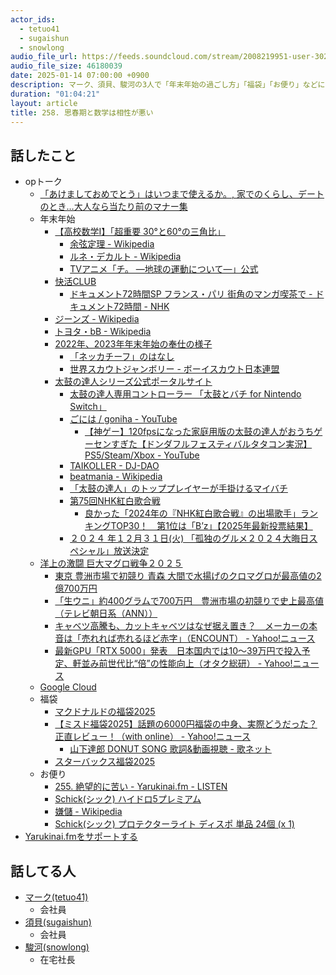 ```yaml
---
actor_ids:
  - tetuo41
  - sugaishun
  - snowlong
audio_file_url: https://feeds.soundcloud.com/stream/2008219951-user-302747142-yarukinai-258-2025_01_14.mp3
audio_file_size: 46180039
date: 2025-01-14 07:00:00 +0900
description: マーク、須貝、駿河の3人で「年末年始の過ごし方」「福袋」「お便り」などについて話しました。
duration: "01:04:21"
layout: article
title: 258. 思春期と数学は相性が悪い
---
```


## 話したこと
- opトーク
  - [「あけましておめでとう」はいつまで使えるか。, 家でのくらし、デートのとき…大人なら当たり前のマナー集](https://baito.mynavi.jp/contents/oyakudachi/manner/0104.html)
  - 年末年始
    - [【高校数学Ⅰ】「超重要 30°と60°の三角比」](https://www.try-it.jp/chapters-6150/sections-6151/lessons-6164/)
      - [余弦定理 - Wikipedia](https://ja.wikipedia.org/wiki/%E4%BD%99%E5%BC%A6%E5%AE%9A%E7%90%86)
      - [ルネ・デカルト - Wikipedia](https://ja.wikipedia.org/wiki/%E3%83%AB%E3%83%8D%E3%83%BB%E3%83%87%E3%82%AB%E3%83%AB%E3%83%88)
      - [TVアニメ「チ。 ―地球の運動について―」公式](https://anime-chi.jp/)
    - [快活CLUB](https://www.kaikatsu.jp/)
      - [ドキュメント72時間SP フランス・パリ 街角のマンガ喫茶で - ドキュメント72時間 - NHK](https://www.nhk.jp/p/72hours/ts/W3W8WRN8M3/episode/te/XML2J265ZK/)
    - [ジーンズ - Wikipedia](https://ja.wikipedia.org/wiki/%E3%82%B8%E3%83%BC%E3%83%B3%E3%82%BA)
    - [トヨタ・bB - Wikipedia](https://ja.wikipedia.org/wiki/%E3%83%88%E3%83%A8%E3%82%BF%E3%83%BBbB)
    - [2022年、2023年年末年始の奉仕の様子](https://www.scout.tokyo/member/2022-2023/)
      - [「ネッカチーフ」のはなし](https://kama5.sakura.ne.jp/trivia/trivia8.html)
      - [世界スカウトジャンボリー - ボーイスカウト日本連盟](https://www.scout.or.jp/member/wsj)
    - [太鼓の達人シリーズ公式ポータルサイト](https://taiko-ch.net/index.php)
      - [太鼓の達人専用コントローラー 「太鼓とバチ for Nintendo Switch」](https://hori.jp/products/nsw/taiko_tb/)
      - [ごには / goniha - YouTube](https://www.youtube.com/@goniha528)
        - [【神ゲー】120fpsになった家庭用版の太鼓の達人がおうちゲーセンすぎた【ドンダフルフェスティバルタタコン実況】PS5/Steam/Xbox - YouTube](https://www.youtube.com/watch?v=V7Nb4VdFt9I)
      - [TAIKOLLER - DJ-DAO](https://www.dj-dao.com/jp/taikoller)
      - [beatmania - Wikipedia](https://ja.wikipedia.org/wiki/Beatmania)
      - [「太鼓の達人」のトッププレイヤーが手掛けるマイバチ ](https://minamitori.jp/features/)
      - [第75回NHK紅白歌合戦](https://www.nhk.or.jp/kouhaku/index.html)
        - [良かった「2024年の『NHK紅白歌合戦』の出場歌手」ランキングTOP30！　第1位は「B’z」【2025年最新投票結果】](https://nlab.itmedia.co.jp/research/articles/3136808/)
      - [２０２４ 年１２月３１日(火) 「孤独のグルメ２０２４大晦日スペシャル」放送決定](https://www.tv-tokyo.co.jp/information/202411/4791.html)
  - [洋上の激闘 巨大マグロ戦争２０２５](https://www.tv-tokyo.co.jp/maguro_2025/)
    - [東京 豊洲市場で初競り 青森 大間で水揚げのクロマグロが最高値の2億700万円](https://www3.nhk.or.jp/news/html/20250105/k10014685141000.html)
    - [「生ウニ」約400グラムで700万円　豊洲市場の初競りで史上最高値（テレビ朝日系（ANN））](https://news.yahoo.co.jp/articles/590968d91bf29836c75041940ff3bde64ebd94ed)
    - [キャベツ高騰も、カットキャベツはなぜ据え置き？　メーカーの本音は「売れれば売れるほど赤字」（ENCOUNT） - Yahoo!ニュース](https://news.yahoo.co.jp/articles/a7239727bf53639cce653c4cb4d889039a68620f)
    - [最新GPU「RTX 5000」発表　日本国内では10～39万円で投入予定、軒並み前世代比“倍”の性能向上（オタク総研） - Yahoo!ニュース](https://news.yahoo.co.jp/articles/5c166966a15b3d92f48ea91196dcae8f0cf58b1a)
  - [Google Cloud](https://cloud.google.com/learn/certification?hl=ja)
  - 福袋
    - [マクドナルドの福袋2025](https://www.mcdonalds.co.jp/company/news/2024/1202a/)
    - [【ミスド福袋2025】話題の6000円福袋の中身、実際どうだった？ 正直レビュー！（with online） - Yahoo!ニュース](https://news.yahoo.co.jp/articles/1fac80ba435eca7a8830ce7ea26f2101a3cddd58)
      - [山下達郎 DONUT SONG 歌詞&動画視聴 - 歌ネット](https://www.uta-net.com/movie/44959/)
    - [スターバックス福袋2025](https://www.starbucks.co.jp/youkou/luckybag/)
  - お便り
    - [255. 絶望的に苦い - Yarukinai.fm - LISTEN](https://listen.style/p/yarukinai-fm/h0mmdpo7#comments)
    - [Schick(シック) ハイドロ5プレミアム](https://amzn.to/4h8H6lv)
    - [嫌儲 - Wikipedia](https://ja.wikipedia.org/wiki/%E5%AB%8C%E5%84%B2)
    - [Schick(シック) プロテクターライト ディスポ 単品 24個 (x 1) ](https://www.amazon.co.jp/dp/B07DC5L2WZ)
- [Yarukinai.fmをサポートする](https://note.com/tetuo41/circle)

## 話してる人
- [マーク(tetuo41)](https://twitter.com/tetuo41)
  - 会社員
- [須貝(sugaishun)](https://twitter.com/sugaishun)
  - 会社員
- [駿河(snowlong)](https://twitter.com/_snowlong)
  - 在宅社長
